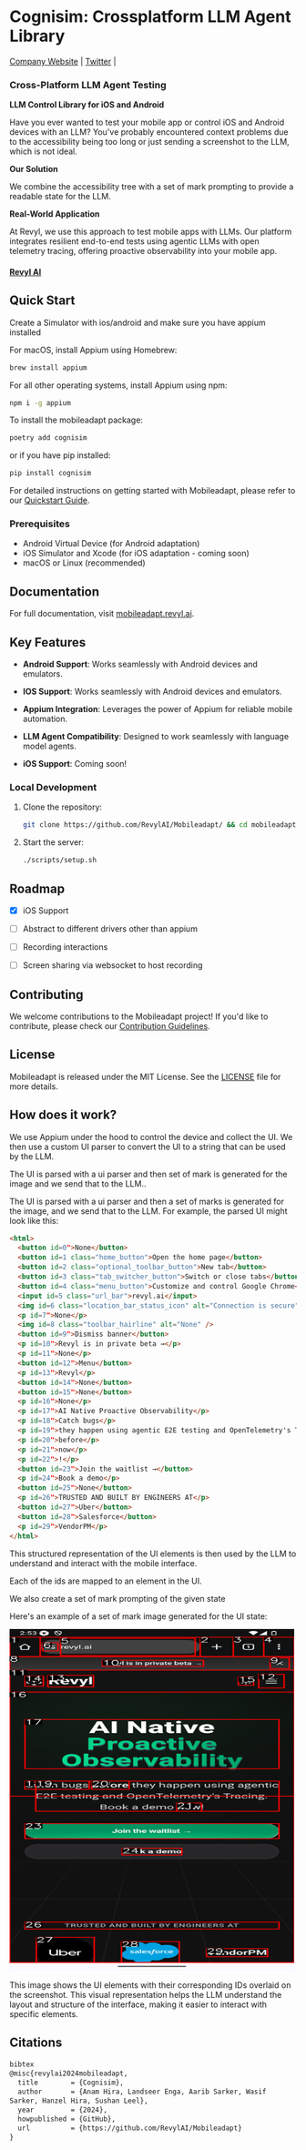 # Cognisim: Crossplatform LLM Agent Library 

[Company Website](https://revyl.ai) | [Twitter](https://x.com/tryrevyl) |


### Cross-Platform LLM Agent Testing

**LLM Control Library for iOS and Android**

Have you ever wanted to test your mobile app or control iOS and Android devices with an LLM? You've probably encountered context problems due to the accessibility being too long or just sending a screenshot to the LLM, which is not ideal.

**Our Solution**

We combine the accessibility tree with a set of mark prompting to provide a readable state for the LLM.

**Real-World Application**

At Revyl, we use this approach to test mobile apps with LLMs. Our platform integrates resilient end-to-end tests using agentic LLMs with open telemetry tracing, offering proactive observability into your mobile app.


#### [Revyl AI](https://revyl.ai)



## Quick Start


Create a Simulator with ios/android and make sure you have appium installed


For macOS, install Appium using Homebrew:
```bash
brew install appium
```

For all other operating systems, install Appium using npm:
```bash
npm i -g appium
```


To install the mobileadapt package:


```bash
poetry add cognisim
```      
or if you have pip installed:

```bash
pip install cognisim
```

For detailed instructions on getting started with Mobileadapt, please refer to our [Quickstart Guide](https://mobileadapt.revyl.ai/quickstart).

### Prerequisites

- Android Virtual Device (for Android adaptation)
- iOS Simulator and Xcode (for iOS adaptation - coming soon)
- macOS or Linux (recommended)


## Documentation

For full documentation, visit [mobileadapt.revyl.ai](https://mobileadapt.revyl.ai).


## Key Features

- **Android Support**: Works seamlessly with Android devices and emulators.

- **IOS Support**: Works seamlessly with Android devices and emulators.
- **Appium Integration**: Leverages the power of Appium for reliable mobile automation.
- **LLM Agent Compatibility**: Designed to work seamlessly with language model agents.
- **iOS Support**: Coming soon!




### Local Development

1. Clone the repository:
   ```bash
   git clone https://github.com/RevylAI/Mobileadapt/ && cd mobileadapt/deploy
   ```

2. Start the server:
   ```bash
   ./scripts/setup.sh
   ```

## Roadmap
- [x] iOS Support
- [ ] Abstract to different drivers other than appium
- [ ] Recording interactions
- [ ] Screen sharing via websocket to host recording




## Contributing

We welcome contributions to the Mobileadapt project! If you'd like to contribute, please check our [Contribution Guidelines](https://github.com/RevylAI/Mobileadapt/blob/main/CONTRIBUTING.md).

## License

Mobileadapt is released under the MIT License. See the [LICENSE](https://github.com/RevylAI/Mobileadapt/blob/main/LICENSE) file for more details.








## How does it work?

We use Appium under the hood to control the device and collect the UI. We then use a custom UI parser to convert the UI to a string that can be used by the LLM.


The UI is parsed with a ui parser and then set of mark is generated for the image and we send that to the LLM..

The UI is parsed with a ui parser and then a set of marks is generated for the image, and we send that to the LLM. For example, the parsed UI might look like this:

```   html
<html>
  <button id=0">None</button>
  <button id=1 class="home_button">Open the home page</button>
  <button id=2 class="optional_toolbar_button">New tab</button>
  <button id=3 class="tab_switcher_button">Switch or close tabs</button>
  <button id=4 class="menu_button">Customize and control Google Chrome</button>
  <input id=5 class="url_bar">revyl.ai</input>
  <img id=6 class="location_bar_status_icon" alt="Connection is secure" />
  <p id=7">None</p>
  <img id=8 class="toolbar_hairline" alt="None" />
  <button id=9">Dismiss banner</button>
  <p id=10">Revyl is in private beta →</p>
  <p id=11">None</p>
  <button id=12">Menu</button>
  <p id=13">Revyl</p>
  <button id=14">None</button>
  <button id=15">None</button>
  <p id=16">None</p>
  <p id=17">AI Native Proactive Observability</p>
  <p id=18">Catch bugs</p>
  <p id=19">they happen using agentic E2E testing and OpenTelemetry's Tracing. Book a demo</p>
  <p id=20">before</p>
  <p id=21">now</p>
  <p id=22">!</p>
  <button id=23">Join the waitlist →</button>
  <p id=24">Book a demo</p>
  <button id=25">None</button>
  <p id=26">TRUSTED AND BUILT BY ENGINEERS AT</p>
  <button id=27">Uber</button>
  <button id=28">Salesforce</button>
  <p id=29">VendorPM</p>
</html>
```

This structured representation of the UI elements is then used by the LLM to understand and interact with the mobile interface.

Each of the ids are mapped to an element in the UI.

We also create a set of mark prompting of the given state



Here's an example of a set of mark image generated for the UI state:

<img src=".github/assets/set_of_mark.png" width="500" height="600">

This image shows the UI elements with their corresponding IDs overlaid on the screenshot. This visual representation helps the LLM understand the layout and structure of the interface, making it easier to interact with specific elements.

## Citations

```
bibtex
@misc{revylai2024mobileadapt,
  title        = {Cognisim},
  author       = {Anam Hira, Landseer Enga, Aarib Sarker, Wasif Sarker, Hanzel Hira, Sushan Leel},
  year         = {2024},
  howpublished = {GitHub},
  url          = {https://github.com/RevylAI/Mobileadapt}
}
```